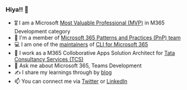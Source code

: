 ### Hiya!! 👋

- 🎖 I am a Microsoft [Most Valuable Professional (MVP)](https://mvp.microsoft.com/en-us/PublicProfile/5004715) in M365 Development category
- 👯 I'm a member of [Microsoft 365 Patterns and Practices (PnP) team](https://pnp.github.io/#team)
- 💻 I am one of the [maintainers](https://pnp.github.io/cli-microsoft365/about/team/#maintainers) of [CLI for Microsoft 365](https://pnp.github.io/cli-microsoft365/)
- 🏦 I work as a M365 Colloborative Apps Solution Architect for [Tata Consultancy Services (TCS)](https://www.tcs.com/)
- 💬 Ask me about Microsoft 365, Teams Development
- ✍ I share my learnings through by [blog](https://arjunumenon.com/)
- 📫 You can connect me via [Twitter](https://twitter.com/arjunumenon) or [LinkedIn](https://in.linkedin.com/in/arjunumenon)
